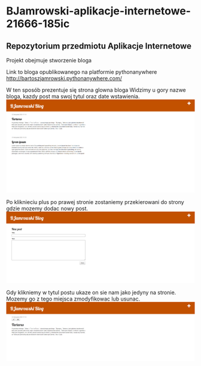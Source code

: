 # BJamrowski-aplikacje-internetowe-21666-185ic
## Repozytorium przedmiotu Aplikacje Internetowe

Projekt obejmuje stworzenie bloga

Link to bloga opublikowanego na platformie pythonanywhere http://bartoszjamrowski.pythonanywhere.com/

W ten sposób prezentuje się strona glowna bloga
Widzimy u gory nazwe bloga, kazdy post ma swoj tytul oraz date wstawienia.
![Strona glowna](./photos/widok.png)

Po kliknieciu plus po prawej stronie zostaniemy przekierowani do strony gdzie mozemy dodac nowy post.
![Stona tworzenia postow](./photos/newPost.png)

Gdy klikniemy w tytul postu ukaze on sie nam jako jedyny na stronie. Mozemy go z tego miejsca zmodyfikowac lub usunac.
![Pojedynczy post](./photos/singlePost.png)
